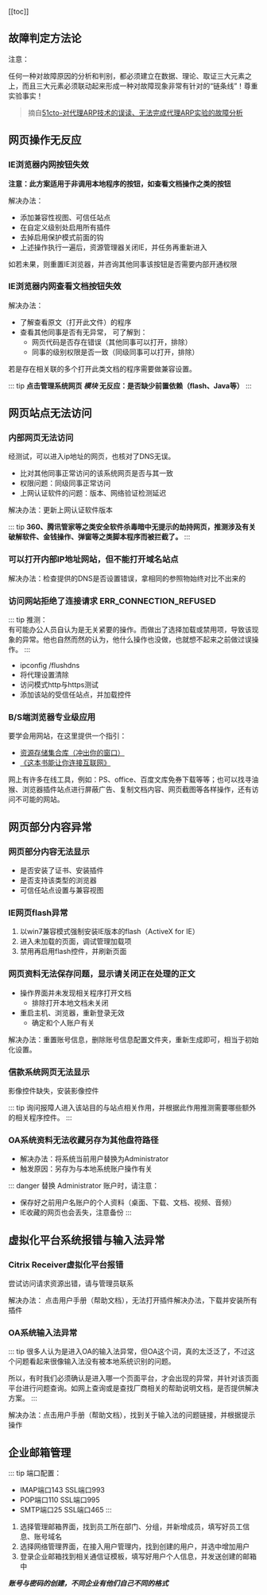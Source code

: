 [[toc]]

## 故障判定方法论

注意：

任何一种对故障原因的分析和判别，都必须建立在数据、理论、取证三大元素之上，而且三大元素必须联动起来形成一种对故障现象非常有针对的“链条线”！尊重实验事实！

> 摘自[51cto-对代理ARP技术的误读、无法完成代理ARP实验的故障分析](https://blog.51cto.com/7658423/1441149)

## 网页操作无反应

### IE浏览器内网按钮失效

**注意：此方案适用于非调用本地程序的按钮，如查看文档操作之类的按钮**

解决办法：
* 添加兼容性视图、可信任站点
* 在自定义级别处启用所有插件 
* 去掉启用保护模式前面的钩
* 上述操作执行一遍后，资源管理器关闭IE，并任务再重新进入

如若未果，则重置IE浏览器，并咨询其他同事该按钮是否需要内部开通权限

### IE浏览器内网查看文档按钮失效

解决办法：

* 了解查看原文（打开此文件）的程序
* 查看其他同事是否有无异常， 可了解到：
    * 网页代码是否存在错误（其他同事可以打开，排除）
    * 同事的级别权限是否一致（同级同事可以打开，排除）

若是存在相关联的多个打开此类文档的程序需要做兼容设置。

::: tip
**点击管理系统网页 ***模块*** 无反应：是否缺少前置依赖（flash、Java等）**
:::

## 网页站点无法访问

### 内部网页无法访问

经测试，可以进入ip地址的网页，也核对了DNS无误。

* 比对其他同事正常访问的该系统网页是否与其一致
* 权限问题：同级同事正常访问
* 上网认证软件的问题：版本、网络验证检测延迟

解决办法：更新上网认证软件版本

::: tip
**360、腾讯管家等之类安全软件杀毒暗中无提示的劫持网页，推测涉及有关破解软件、金钱操作、弹窗等之类脚本程序而被拦截了。**
:::

### 可以打开内部IP地址网站，但不能打开域名站点

解决办法：检查提供的DNS是否设置错误，拿相同的参照物始终对比不出来的

### 访问网站拒绝了连接请求 ERR_CONNECTION_REFUSED

::: tip
推测：  
有可能办公人员自认为是无关紧要的操作。而做出了选择加载或禁用项，导致该现象的异常。他也自然而然的认为，他什么操作也没做，也就想不起来之前做过误操作。
:::

* ipconfig /flushdns
* 将代理设置清除
* 访问模式http与https测试
* 添加该站的受信任站点，并加载控件

### B/S端浏览器专业级应用

要学会用网站，在这里提供一个指引：

* [资源存储集合库（冲出你的窗口）](https://github.com/hoochanlon/w3-goto-world)
* [《这本书能让你连接互联网》](https://github.com/hoochanlon/fq-book)

网上有许多在线工具，例如：PS、office、百度文库免券下载等等；也可以找寻油猴、浏览器插件站点进行屏蔽广告、复制文档内容、网页截图等各样操作，还有访问不可能的网站。

## 网页部分内容异常

### 网页部分内容无法显示

* 是否安装了证书、安装插件
* 是否支持该类型的浏览器
* 可信任站点设置与兼容视图

### IE网页flash异常

1. 以win7兼容模式强制安装IE版本的flash（ActiveX for IE）
2. 进入未加载的页面，调试管理加载项
3. 禁用再启用flash控件，并刷新页面

### 网页资料无法保存问题，显示请关闭正在处理的正文

* 操作界面并未发现相关程序打开文档
    * 排除打开本地文档未关闭
* 重启主机、浏览器，重新登录无效
    * 确定和个人账户有关

解决办法：重置账号信息，删除账号信息配置文件夹，重新生成即可，相当于初始化设置。

### 信款系统网页无法显示

影像控件缺失，安装影像控件

::: tip
询问报障人进入该站目的与站点相关作用，并根据此作用推测需要哪些额外的相关程序控件。
:::

### OA系统资料无法收藏另存为其他盘符路径

* 解决办法：将系统当前用户替换为Administrator
* 触发原因：另存为与本地系统账户操作有关

::: danger
替换 Administrator 账户时，请注意：
* 保存好之前用户名账户的个人资料（桌面、下载、文档、视频、音频）
* IE收藏的网页也会丢失，注意备份
:::

## 虚拟化平台系统报错与输入法异常

### Citrix Receiver虚拟化平台报错

尝试访问请求资源出错，请与管理员联系

解决办法：
点击用户手册（帮助文档），无法打开插件解决办法，下载并安装所有插件

### OA系统输入法异常

::: tip
很多人认为是进入OA的输入法异常，但OA这个词，真的太泛泛了，不过这个问题看起来很像输入法没有被本地系统识别的问题。

所以，有时我们必须确认是进入哪一个页面平台，才会出现的异常，并针对该页面平台进行问题查询。如网上查询或是查找厂商相关的帮助说明文档，是否提供解决方案。
::: 

解决办法：点击用户手册（帮助文档），找到关于输入法的问题链接，并根据提示操作

## 企业邮箱管理

::: tip
端口配置：
* IMAP端口143 SSL端口993
* POP端口110 SSL端口995
* SMTP端口25 SSL端口465
:::

1. 选择管理邮箱界面，找到员工所在部门、分组，并新增成员，填写好员工信息、账号域名
1. 选择网络管理界面，在接入用户管理内，找到创建的用户，并选中增加用户
1. 登录企业邮箱找到相关通信证模板，填写好用户个人信息，并发送创建的邮箱中

***账号与密码的创建，不同企业有他们自己不同的格式***